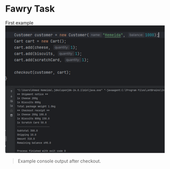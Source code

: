# Fawry Task

First example 
![Example Checkout](examples/example1.png)




> Example console output after checkout.
